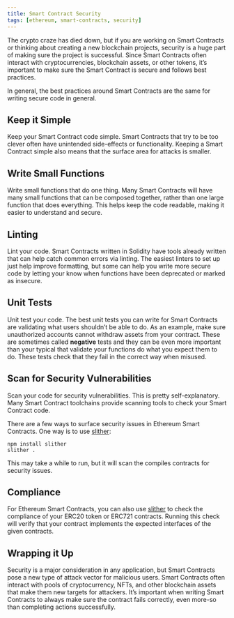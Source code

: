 ```yaml
---
title: Smart Contract Security
tags: [ethereum, smart-contracts, security]
---
```


The crypto craze has died down, but if you are working on Smart Contracts or thinking about creating a new blockchain projects, security is a huge part of making sure the project is successful. Since Smart Contracts often interact with cryptocurrencies, blockchain assets, or other tokens, it’s important to make sure the Smart Contract is secure and follows best practices.

In general, the best practices around Smart Contracts are the same for writing secure code in general.

## Keep it Simple

Keep your Smart Contract code simple. Smart Contracts that try to be too clever often have unintended side-effects or functionality. Keeping a Smart Contract simple also means that the surface area for attacks is smaller.

## Write Small Functions

Write small functions that do one thing. Many Smart Contracts will have many small functions that can be composed together, rather than one large function that does everything. This helps keep the code readable, making it easier to understand and secure.

## Linting

Lint your code. Smart Contracts written in Solidity have tools already written that can help catch common errors via linting. The easiest linters to set up just help improve formatting, but some can help you write more secure code by letting your know when functions have been deprecated or marked as insecure.

## Unit Tests

Unit test your code. The best unit tests you can write for Smart Contracts are validating what users shouldn’t be able to do. As an example, make sure unauthorized accounts cannot withdraw assets from your contract. These are sometimes called **negative** tests and they can be even more important than your typical that validate your functions do what you expect them to do. These tests check that they fail in the correct way when misused.

## Scan for Security Vulnerabilities

Scan your code for security vulnerabilities. This is pretty self-explanatory. Many Smart Contract toolchains provide scanning tools to check your Smart Contract code.

There are a few ways to surface security issues in Ethereum Smart Contracts. One way is to use [slither](https://github.com/crytic/slither):

```tsx
npm install slither
slither .
```

This may take a while to run, but it will scan the compiles contracts for security issues.

## Compliance

For Ethereum Smart Contracts, you can also use [slither](https://github.com/crytic/slither) to check the compliance of your ERC20 token or ERC721 contracts. Running this check will verify that your contract implements the expected interfaces of the given contracts.

## Wrapping it Up

Security is a major consideration in any application, but Smart Contracts pose a new type of attack vector for malicious users. Smart Contracts often interact with pools of cryptocurrency, NFTs, and other blockchain assets that make them new targets for attackers. It’s important when writing Smart Contracts to always make sure the contract fails correctly, even more-so than completing actions successfully.
